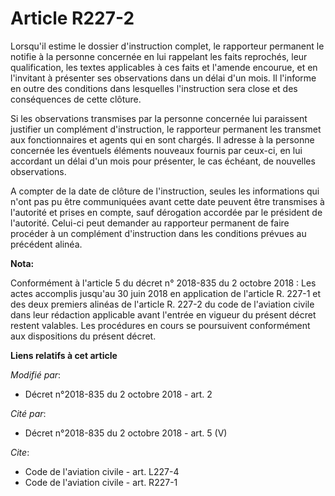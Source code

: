 # Article R227-2

Lorsqu'il estime le dossier d'instruction complet, le rapporteur permanent le notifie à la personne concernée en lui
rappelant les faits reprochés, leur qualification, les textes applicables à ces faits et l'amende encourue, et en l'invitant
à présenter ses observations dans un délai d'un mois. Il l'informe en outre des conditions dans lesquelles l'instruction sera
close et des conséquences de cette clôture.

Si les observations transmises par la personne concernée lui paraissent justifier un complément d'instruction, le rapporteur
permanent les transmet aux fonctionnaires et agents qui en sont chargés. Il adresse à la personne concernée les éventuels
éléments nouveaux fournis par ceux-ci, en lui accordant un délai d'un mois pour présenter, le cas échéant, de nouvelles
observations.

A compter de la date de clôture de l'instruction, seules les informations qui n'ont pas pu être communiquées avant cette date
peuvent être transmises à l'autorité et prises en compte, sauf dérogation accordée par le président de l'autorité. Celui-ci
peut demander au rapporteur permanent de faire procéder à un complément d'instruction dans les conditions prévues au
précédent alinéa.

**Nota:**

Conformément à l'article 5 du décret n° 2018-835 du 2 octobre 2018 : Les actes accomplis jusqu'au 30 juin 2018 en application
de l'article R. 227-1 et des deux premiers alinéas de l'article R. 227-2 du code de l'aviation civile dans leur rédaction
applicable avant l'entrée en vigueur du présent décret restent valables. Les procédures en cours se poursuivent conformément
aux dispositions du présent décret.

**Liens relatifs à cet article**

_Modifié par_:

  - Décret n°2018-835 du 2 octobre 2018 - art. 2

_Cité par_:

  - Décret n°2018-835 du 2 octobre 2018 - art. 5 (V)

_Cite_:

  - Code de l'aviation civile - art. L227-4
  - Code de l'aviation civile - art. R227-1
